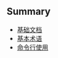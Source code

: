 ## Summary

  * [基础文档](basic/basic.md)
  * [基本术语](basic/glossary.md)
  * [命令行使用](basic/commandline.md)
